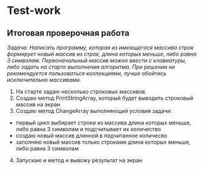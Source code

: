 # Test-work
## Итоговая проверочная работа
*Задача: Написать программу, которая из имеющегося массива строк формирует новый массив из строк, 
длина которых меньше, либо равна 3 символам. Первоначальный массив можно ввести с клавиатуры, 
либо задать на старте выполнения алгоритма. При решении не рекомендуется пользоваться коллекциями, 
лучше обойтись исключительно массивами.*

1. На старте задаю несколько строковых массивов.
2. Создаю метод PrintStringArray, который будет выводить строковый массив на экран
3. Создаю метод ChangeArray выполняющий условия задачи:
  * первый цикл выбирает строки из массива длина которых меньше, либо равна 3 символам и подсчитывает их количество
  * создаю новый массив длинной в подчитанное количесво
  * заполняю новый массив только строками длина которых меньше, либо равна 3 символам
4. Запускаю и метод и вывожу результат на экран
